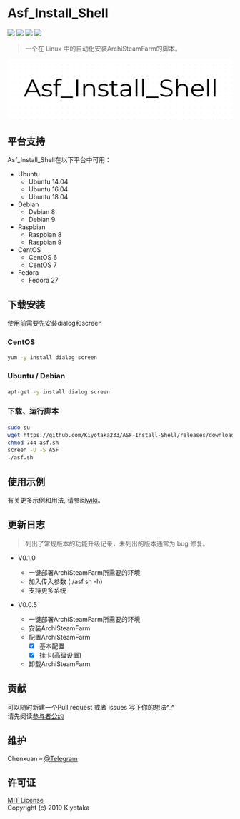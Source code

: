 # Asf_Install_Shell

[![](https://img.shields.io/github/issues/Kiyotaka233/ASF-Install-Shell.svg)](https://github.com/Kiyotaka233/ASF-Install-Shell/issues)
[![](https://img.shields.io/github/forks/Kiyotaka233/ASF-Install-Shell.svg)](https://github.com/Kiyotaka233/ASF-Install-Shell/network/members)
[![](https://img.shields.io/github/stars/Kiyotaka233/ASF-Install-Shell.svg)](https://github.com/Kiyotaka233/ASF-Install-Shell/stargazers)
[![](https://img.shields.io/github/license/Kiyotaka233/ASF-Install-Shell.svg)](https://mit-license.org/)
> 一个在 Linux 中的自动化安装ArchiSteamFarm的脚本。 

![](Logo.png)

## 平台支持  

Asf_Install_Shell在以下平台中可用：  
   * Ubuntu  
      * Ubuntu 14.04  
	  * Ubuntu 16.04  
	  * Ubuntu 18.04  
   * Debian  
      * Debian 8  
	  * Debian 9  
   * Raspbian  
      * Raspbian 8
	  * Raspbian 9
   * CentOS
      * CentOS 6
	  * CentOS 7
   * Fedora
      * Fedora 27
## 下载安装

使用前需要先安装dialog和screen  

### CentOS

```sh
yum -y install dialog screen
```

### Ubuntu / Debian

```sh
apt-get -y install dialog screen
```

### 下载、运行脚本

```sh
sudo su 
wget https://github.com/Kiyotaka233/ASF-Install-Shell/releases/download/v0.1.0/asf.sh -O asf.sh
chmod 744 asf.sh
screen -U -S ASF
./asf.sh
```

## 使用示例

有关更多示例和用法, 请参阅[wiki](https://github.com/Kiyotaka233/ASF-Install-Shell/wiki)。

## 更新日志

> 列出了常规版本的功能升级记录，未列出的版本通常为 bug 修复。

* V0.1.0
    * 一键部署ArchiSteamFarm所需要的环境
	* 加入传入参数 (./asf.sh -h)
	* 支持更多系统

* V0.0.5
    * 一键部署ArchiSteamFarm所需要的环境
	* 安装ArchiSteamFarm
	* 配置ArchiSteamFarm
        - [x] 基本配置
        - [x] 挂卡(高级设置)
	* 卸载ArchiSteamFarm  

## 贡献

可以随时新建一个Pull request 或者 issues 写下你的想法^_^  
请先阅读[参与者公约](https://www.contributor-covenant.org/zh-cn/version/1/4/code-of-conduct)  

## 维护

Chenxuan – [@Telegram](https://t.me/Chenxuan_Zhao)  

## 许可证

[MIT License](https://github.com/Kiyotaka233/ASF-Install-Shell/blob/master/LICENSE)  
Copyright (c) 2019 Kiyotaka  